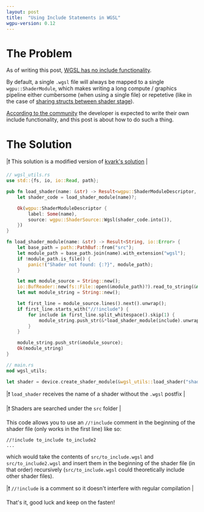 ```yaml
---
layout: post
title:	"Using Include Statements in WGSL"
wgpu-version: 0.12
---
```

# The Problem
As of writing this post, [WGSL has no include functionality](https://www.reddit.com/r/rust_gamedev/comments/rxnufk/why_does_wgsl_support_include_functionality/).

By default, a single `.wgsl` file will always be mapped to a single `wgpu::ShaderModule`, which makes writing a long compute / graphics pipeline either cumbersome (when using a single file) or repetetive (like in the case of [sharing structs between shader stage](https://elyshaffir.github.io/Taiga-Blog/2021/12/31/using_compute_shaders_to_modify_vertex_data.html)).

[According to the community](https://www.reddit.com/r/rust_gamedev/comments/rxnufk/why_does_wgsl_support_include_functionality/) the developer is expected to write their own include functionality, and this post is about how to do such a thing.

# The Solution

|❗ This solution is a modified version of [kvark's solution](https://github.com/kvark/vange-rs/blob/master/src/render/mod.rs) |

```rust
// wgsl_utils.rs
use std::{fs, io, io::Read, path};

pub fn load_shader(name: &str) -> Result<wgpu::ShaderModuleDescriptor, io::Error> {
	let shader_code = load_shader_module(name)?;

	Ok(wgpu::ShaderModuleDescriptor {
		label: Some(name),
		source: wgpu::ShaderSource::Wgsl(shader_code.into()),
	})
}

fn load_shader_module(name: &str) -> Result<String, io::Error> {
	let base_path = path::PathBuf::from("src");
	let module_path = base_path.join(name).with_extension("wgsl");
	if !module_path.is_file() {
		panic!("Shader not found: {:?}", module_path);
	}

	let mut module_source = String::new();
	io::BufReader::new(fs::File::open(&module_path)?).read_to_string(&mut module_source)?;
	let mut module_string = String::new();

	let first_line = module_source.lines().next().unwrap();
	if first_line.starts_with("//!include") {
		for include in first_line.split_whitespace().skip(1) {
			module_string.push_str(&*load_shader_module(include).unwrap());
		}
	}

	module_string.push_str(&module_source);
	Ok(module_string)
}
```
```rust
// main.rs
mod wgsl_utils;

let shader = device.create_shader_module(&wgsl_utils::load_shader("shader").unwrap());
```

|❗ `load_shader` receives the name of a shader without the `.wgsl` postfix |

|❗ Shaders are searched under the `src` folder |


This code allows you to use an `//!include` comment in the beginning of the shader file (only works in the first line) like so:
```wgsl
//!include to_include to_include2
...
```
which would take the contents of `src/to_include.wgsl` and `src/to_include2.wgsl` and insert them in the beginning of the shader file (in that order) recursively (`src/to_include.wgsl` could theoretically include other shader files).

|❗ `//!include` is a comment so it doesn't interfere with regular compilation |


That's it, good luck and keep on the fasten!
